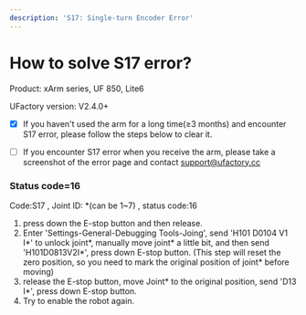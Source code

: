 ```yaml
---
description: 'S17: Single-turn Encoder Error'
---
```


# How to solve S17 error?

Product: xArm series, UF 850, Lite6

UFactory version: V2.4.0+



* [x] If you haven't used the arm for a long time(≥3 months) and encounter S17 error, please follow the steps below to clear it.
* [ ] If you encounter S17 error when you receive the arm,  please take a screenshot of the error page and contact [support@ufactory.cc](mailto:support@ufactory.cc)



### **Status code=16**

Code:S17  , Joint ID: \*(can be 1\~7)   , status code:16

1. press down the E-stop button and then release.
2. Enter 'Settings-General-Debugging Tools-Joing', send 'H101 D0104 V1 I\*' to unlock joint\*, manually move joint\* a little bit, and then send 'H101D0813V2I\*', press down E-stop button. (This step will reset the zero position, so you need to mark the original position of joint\* before moving)
3. release the E-stop button, move Joint\* to the original position, send 'D13 I\*', press down E-stop button.
4. Try to enable the robot again.
